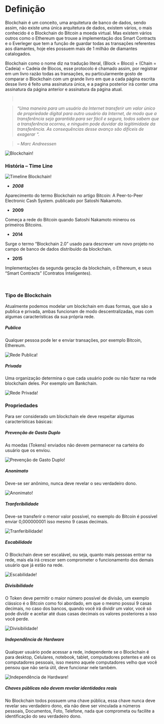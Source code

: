 # Definição

Blockchain é um conceito, uma arquitetura de banco de dados, sendo assim, não existe uma única arquitetura de dados, existem vários, o mais conhecido é o Blockchain do Bitcoin a moeda virtual. Mas existem vários outros como o Ethereum que trouxe a implementação dos Smart Contracts e o Everleger que tem a função de guardar todas as transações referentes aos diamantes, hoje eles possuem mais de 1 milhão de diamantes catalogados.

Blockchain como o nome diz na tradução literal, (Block = Bloco) + (Chain = Cadeia) = Cadeia de Blocos, esse protocolo é chamado assim, por registrar em um livro razão todas as transações, eu particularmente gosto de comparar o Blockchain com um grande livro em que a cada página escrita desse livro é feito uma assinatura única, e a pagina posterior irá conter uma assinatura da página anterior e assinatura da página atual.

>  

> _“Uma maneira para um usuário da Internet transferir um valor único de propriedade digital para outro usuário da Internet, de modo que a transferência seja garantida para ser fácil e segura, todos sabem que a transferência ocorreu, e ninguém pode duvidar da legitimidade da transferência. As consequências desse avanço são difíceis de exagerar “._

> _– Marc Andreessen_

![Blockchain!](/src/blockchain.gif)


### História – Time Line

![Timeline Blockchain!](/src/timeline.png)

- _**2008**_

Aparecimento do termo Blockchain no artigo Bitcoin: A Peer-to-Peer Electronic Cash System. publicado por Satoshi Nakamoto.

- **2009**

Começa a rede do Bitcoin quando Satoshi Nakamoto minerou os primeiros Bitcoins.

- **2014**

Surge o termo “Blockchain 2.0” usado para descrever um novo projeto no campo de banco de dados distribuído da blockchain.

- **2015**

Implementações da segunda geração da blockchain, o Ethereum, e seus “Smart Contracts” (Contratos Inteligentes).

 

### Tipo de Blockchain

Atualmente podemos modelar um blockchain em duas formas, que são a publica e privada, ambas funcionam de modo descentralizadas, mas com algumas características da sua própria rede.

##### Publica

Qualquer pessoa pode ler e enviar transações, por exemplo Bitcoin, Ethereum.

![Rede Publica!](/src/public-network.gif)

##### Privada

Uma organização determina o que cada usuário pode ou não fazer na rede blockchain deles. Por exemplo um Bankchain.

![Rede Privada!](/src/private-network.gif)

### Propriedades

Para ser considerado um blockchain ele deve respeitar algumas características básicas:

##### **Prevenção de Gasto Duplo**

As moedas (Tokens) enviados não devem permanecer na carteira do usuário que os enviou.

![Prevenção de Gasto Duplo!](/src/chain.gif)

##### Anonimato

Deve-se ser anônimo, nunca deve revelar o seu verdadeiro dono.

![Anonimato!](/src/anonimo.gif)

##### Tranferibilidade

Deve-se transferir o menor valor possível, no exemplo do Bitcoin é possível enviar 0,000000001 isso mesmo 9 casas decimais.

![Tranferibilidade!](/src/tranfer.gif)

##### Escabilidade

O Blockchain deve ser escalável, ou seja, quanto mais pessoas entrar na rede, mais ela irá crescer sem comprometer o funcionamento dos demais usuário que já estão na rede.

![Escabilidade!](/src/network.gif)

##### Divisibilidade

O Token deve permitir o maior número possível de divisão, um exemplo clássico é o Bitcoin como foi abordado, em que o mesmo possui 9 casas decimais, no caso dos bancos, quando você irá dividir um valor, você só pode dividir e aceitar até duas casas decimais os valores posteriores a isso você perde.

![Divisibilidade!](/src/div.gif)

##### Independência de Hardware

Qualquer usuário pode acessar a rede, independente se o Blockchain é para desktop, Celulares, notebook, tablet, computadores potentes e até os computadores pessoais, isso mesmo aquele computadores velho que você pensou que não seria útil, deve funcionar nele também.  

![Independência de Hardware!](/src/hardware.gif)


##### Chaves públicas não devem revelar identidades reais

No Blockchain todos possuem uma chave pública, essa chave nunca deve revelar seu verdadeiro dono, ela não deve ser vinculada a números pessoais, Documentos, Foto, Telefone, nada que comprometa ou facilite a identificação do seu verdadeiro dono.